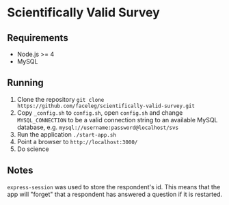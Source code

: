 # Scientifically Valid Survey

## Requirements

 - Node.js >= 4
 - MySQL

## Running

 1. Clone the repository `git clone https://github.com/faceleg/scientifically-valid-survey.git`
 2. Copy `_config.sh` to `config.sh`, open `config.sh` and change `MYSQL_CONNECTION` to be a valid connection string to an available MySQL database, e.g. `mysql://username:password@localhost/svs`
 3. Run the application `./start-app.sh`
 4. Point a browser to `http://localhost:3000/`
 5. Do science

## Notes

`express-session` was used to store the respondent's id. This means that the app will "forget" that a respondent has
answered a question if it is restarted.
